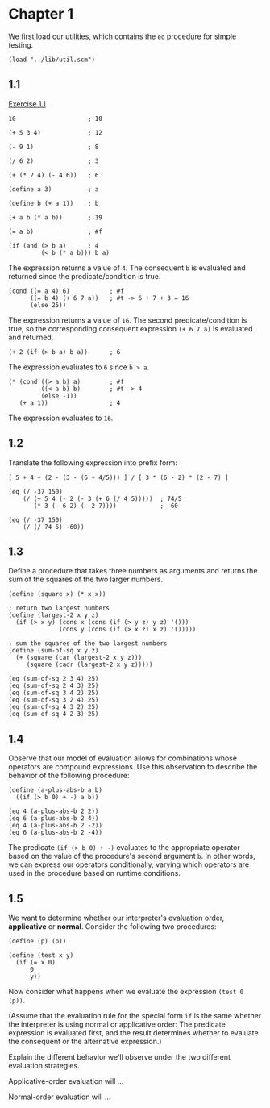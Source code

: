 # Chapter 1

We first load our utilities, which contains the `eq` procedure for simple
testing.

    (load "../lib/util.scm")


## 1.1

[Exercise 1.1](http://mitpress.mit.edu/sicp/full-text/book/book-Z-H-10.html#%_thm_1.1)

    10                    ; 10

    (+ 5 3 4)             ; 12

    (- 9 1)               ; 8

    (/ 6 2)               ; 3

    (+ (* 2 4) (- 4 6))   ; 6

    (define a 3)          ; a

    (define b (+ a 1))    ; b

    (+ a b (* a b))       ; 19

    (= a b)               ; #f

    (if (and (> b a)      ; 4
             (< b (* a b))) b a)

The expression returns a value of `4`.  The consequent `b` is evaluated and returned since the predicate/condition is true.

    (cond ((= a 4) 6)           ; #f
          ((= b 4) (+ 6 7 a))   ; #t -> 6 + 7 + 3 = 16
          (else 25))

The expression returns a value of `16`.  The second predicate/condition is true, so the corresponding consequent expression `(+ 6 7 a)` is evaluated and returned.

    (+ 2 (if (> b a) b a))      ; 6

The expression evaluates to `6` since `b > a`. 

    (* (cond ((> a b) a)        ; #f
             ((< a b) b)        ; #t -> 4
             (else -1))
       (+ a 1))                 ; 4

The expression evaluates to `16`.


## 1.2

Translate the following expression into prefix form:

`[ 5 + 4 + (2 - (3 - (6 + 4/5))) ] / [ 3 * (6 - 2) * (2 - 7) ]`

    (eq (/ -37 150)
        (/ (+ 5 4 (- 2 (- 3 (+ 6 (/ 4 5)))))  ; 74/5
           (* 3 (- 6 2) (- 2 7))))            ; -60

    (eq (/ -37 150)
        (/ (/ 74 5) -60)) 


## 1.3

Define a procedure that takes three numbers as arguments and returns the sum of the squares of the two larger numbers.

    (define (square x) (* x x))

    ; return two largest numbers
    (define (largest-2 x y z)
      (if (> x y) (cons x (cons (if (> y z) y z) '()))
                  (cons y (cons (if (> x z) x z) '()))))

    ; sum the squares of the two largest numbers
    (define (sum-of-sq x y z)
      (+ (square (car (largest-2 x y z))) 
         (square (cadr (largest-2 x y z)))))

    (eq (sum-of-sq 2 3 4) 25)
    (eq (sum-of-sq 2 4 3) 25)
    (eq (sum-of-sq 3 4 2) 25)
    (eq (sum-of-sq 3 2 4) 25)
    (eq (sum-of-sq 4 3 2) 25)
    (eq (sum-of-sq 4 2 3) 25)


## 1.4

Observe that our model of evaluation allows for combinations whose operators are compound expressions.  Use this observation to describe the behavior of the following procedure:

    (define (a-plus-abs-b a b)
      ((if (> b 0) + -) a b))

    (eq 4 (a-plus-abs-b 2 2))
    (eq 6 (a-plus-abs-b 2 4))
    (eq 4 (a-plus-abs-b 2 -2))
    (eq 6 (a-plus-abs-b 2 -4))

The predicate `(if (> b 0) + -)` evaluates to the appropriate operator based on the
value of the procedure's second argument `b`. In other words, we can express
our operators conditionally, varying which operators are used in the procedure
based on runtime conditions.


## 1.5

We want to determine whether our interpreter's evaluation order, **applicative** or **normal**.  Consider the following two procedures:

    (define (p) (p))

    (define (test x y)
      (if (= x 0)
          0
          y))

Now consider what happens when we evaluate the expression `(test 0 (p))`.

(Assume that the evaluation rule for the special form `if` is the same whether the interpreter is using normal or applicative order: The predicate expression is evaluated first, and the result determines whether to evaluate the consequent or the alternative expression.)

Explain the different behavior we'll observe under the two different evaluation strategies.

Applicative-order evaluation will ...

Normal-order evaluation will ...
